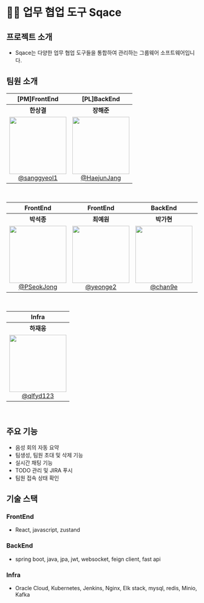 # 👨‍💻 업무 협업 도구 Sqace

## 프로젝트 소개
- Sqace는 다양한 업무 협업 도구들을 통합하여 관리하는 그룹웨어 소프트웨어입니다.

## 팀원 소개
|                                                                  **[PM]FrontEnd**                                                                   |                                                        **[PL]BackEnd**                                                         |
 |:---------------------------------------------------------------------------------------------------------------------------------------------------:|:------------------------------------------------------------------------------------------------------------------------------:|
|                                                                       **한상결**                                                                       |                                                         **장해준**                                                         |
| [<img src="https://avatars.githubusercontent.com/sanggyeol1" height=150 width=150> <br/> @sanggyeol1](https://github.com/sanggyeol1) | [<img src="https://avatars.githubusercontent.com/HaejunJang" height=150 width=150> <br/> @HaejunJang](https://github.com/HaejunJang) |

<br>

|                                                            **FrontEnd**                                                            |                                                           **FrontEnd**                                                            |                                                       **BackEnd**                                                        |                                                                   **BackEnd**                                                                    |
|:---------------------------------------------------------------------------------------------------------------------------------:|:---------------------------------------------------------------------------------------------------------------------------------:|:------------------------------------------------------------------------------------------------------------------------:|:------------------------------------------------------------------------------------------------------------------------------------------------:|  
|                                                              **박석종**                                                              |                                                              **최예원**                                                              |                                                         **박가현**                                                          |                                                                     **임채윤**                                                                      |
| [<img src="https://avatars.githubusercontent.com/PSeokJong" height=150 width=150> <br/> @PSeokJong](https://github.com/PSeokJong) | [<img src="https://avatars.githubusercontent.com/yeonge2" height=150 width=150> <br/> @yeonge2](https://github.com/yeonge2) | [<img src="https://avatars.githubusercontent.com/chan9e" height=150 width=150> <br/> @chan9e](https://github.com/chan9e) | [<img src="https://avatars.githubusercontent.com/Limchaeyoon425" height=150 width=150> <br/> @Limchaeyoon425](https://github.com/Limchaeyoon425) |

<br>

|                                                          **Infra**                                                          |
|:---------------------------------------------------------------------------------------------------------------------------:|
|                                                           **하재웅**                                                           |
| [<img src="https://avatars.githubusercontent.com/qlfyd123" height=150 width=150> <br/> @qlfyd123](https://github.com/qlfyd123) |
<br>

## 주요 기능
- 음성 회의 자동 요약
- 팀생성, 팀원 초대 및 삭제 기능
- 실시간 채팅 기능
- TODO 관리 및 JIRA 푸시
- 팀원 접속 상태 확인

## 기술 스택
### FrontEnd
- React, javascript, zustand
### BackEnd
- spring boot, java, jpa, jwt, websocket, feign client, fast api
### Infra
- Oracle Cloud, Kubernetes, Jenkins, Nginx, Elk stack, mysql, redis, Minio, Kafka
